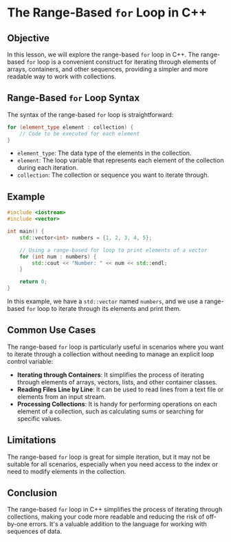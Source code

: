 
# The Range-Based `for` Loop in C++

## Objective
In this lesson, we will explore the range-based `for` loop in C++. The range-based `for` loop is a convenient construct for iterating through elements of arrays, containers, and other sequences, providing a simpler and more readable way to work with collections.

## Range-Based `for` Loop Syntax
The syntax of the range-based `for` loop is straightforward:

```cpp
for (element_type element : collection) {
    // Code to be executed for each element
}
```

- `element_type`: The data type of the elements in the collection.
- `element`: The loop variable that represents each element of the collection during each iteration.
- `collection`: The collection or sequence you want to iterate through.

## Example
```cpp
#include <iostream>
#include <vector>

int main() {
    std::vector<int> numbers = {1, 2, 3, 4, 5};

    // Using a range-based for loop to print elements of a vector
    for (int num : numbers) {
        std::cout << "Number: " << num << std::endl;
    }

    return 0;
}
```

In this example, we have a `std::vector` named `numbers`, and we use a range-based `for` loop to iterate through its elements and print them.

## Common Use Cases
The range-based `for` loop is particularly useful in scenarios where you want to iterate through a collection without needing to manage an explicit loop control variable:

- **Iterating through Containers**: It simplifies the process of iterating through elements of arrays, vectors, lists, and other container classes.
- **Reading Files Line by Line**: It can be used to read lines from a text file or elements from an input stream.
- **Processing Collections**: It is handy for performing operations on each element of a collection, such as calculating sums or searching for specific values.

## Limitations
The range-based `for` loop is great for simple iteration, but it may not be suitable for all scenarios, especially when you need access to the index or need to modify elements in the collection.

## Conclusion
The range-based `for` loop in C++ simplifies the process of iterating through collections, making your code more readable and reducing the risk of off-by-one errors. It's a valuable addition to the language for working with sequences of data.


